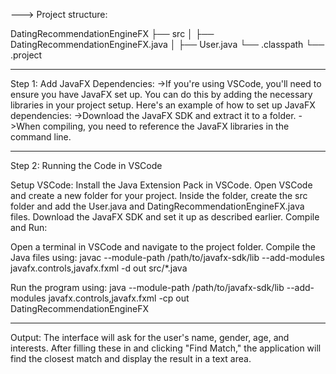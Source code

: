 ---> Project structure: 

DatingRecommendationEngineFX
├── src
│   ├── DatingRecommendationEngineFX.java
│   ├── User.java
└── .classpath
└── .project

-------------------------------------------------------------------------------------------

Step 1: Add JavaFX Dependencies:
->If you're using VSCode, you'll need to ensure you have JavaFX set up. You can do this by adding the necessary libraries in your project setup. Here's an example of how to set up JavaFX dependencies:
->Download the JavaFX SDK and extract it to a folder.
->When compiling, you need to reference the JavaFX libraries in the command line.

-------------------------------------------------------------------------------------------

Step 2: Running the Code in VSCode

Setup VSCode:
Install the Java Extension Pack in VSCode.
Open VSCode and create a new folder for your project.
Inside the folder, create the src folder and add the User.java and DatingRecommendationEngineFX.java files.
Download the JavaFX SDK and set it up as described earlier.
Compile and Run:

Open a terminal in VSCode and navigate to the project folder.
Compile the Java files using:       javac --module-path /path/to/javafx-sdk/lib --add-modules javafx.controls,javafx.fxml -d out src/*.java

Run the program using:        java --module-path /path/to/javafx-sdk/lib --add-modules javafx.controls,javafx.fxml -cp out DatingRecommendationEngineFX

----------------------------------------------------------------------------------------------
Output:
The interface will ask for the user's name, gender, age, and interests. After filling these in and clicking "Find Match," the application will find the closest match and display the result in a text area.


